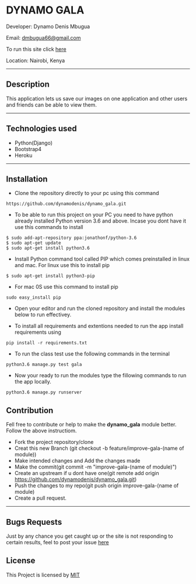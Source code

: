 # DYNAMO GALA

Developer: Dynamo Denis Mbugua

Email: dmbugua66@gmail.com

To run this site click [here](https://dynamo-gala.herokuapp.com/)

Location: Nairobi, Kenya

---
## Description

This application lets us save our images on one application and other users and friends can be able to view them.

---
## Technologies used

- Python(Django)
- Bootstrap4
- Heroku

---

## Installation
- Clone the repository directly to your pc using this command
```
https://github.com/dynamodenis/dynamo_gala.git 
```
- To be able to run this project on your PC you need to have python already installed Python version 3.6 and above. Incase you dont have it use this commands to install

```
$ sudo add-apt-repository ppa:jonathonf/python-3.6
$ sudo apt-get update
$ sudo apt-get install python3.6
```
- Install Python command tool called PIP which comes preinstalled in linux and mac.
For linux use this to install pip
```
$ sudo apt-get install python3-pip 
```
- For mac 0S use this command to install pip
```
sudo easy_install pip
```
- Open your editor and run the cloned repository and install the modules below to run effectivey.

- To install all requirements and extentions needed to run the app install requirements using
```
pip install -r requirements.txt
```

- To run the class test use the following commands in the terminal
```
python3.6 manage.py test gala
```

- Now your ready to run the modules type the fillowing commands to run the app locally.
```
python3.6 manage.py runserver
```

## Contribution

Fell free to contribute or help to make the **dynamo_gala** module better. Follow the above instructiom.

- Fork the project repository/clone
- Creat this new Branch (git checkout -b feature/improve-gala-(name of module))
- Make intended changes and Add the changes made
- Make the commit(git commit -m "improve-gala-(name of module)")
- Create an upstream if u dont have one(git remote add origin https://github.com/dynamodenis/dynamo_gala.git)
- Push the changes to my repo(git push origin improve-gala-(name of module)
- Create a pull request.

---
## Bugs Requests

Just by any chance you get caught up or the site is not responding to certain results, feel to post your issue [here](https://github.com/dynamodenis/dynamo_gala/issues/new)

## License

This Project is licensed by [MIT](License)



